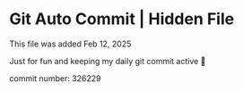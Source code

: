 # Git Auto Commit | Hidden File

This file was added Feb 12, 2025

Just for fun and keeping my daily git commit active 🤪

commit number: 326229
